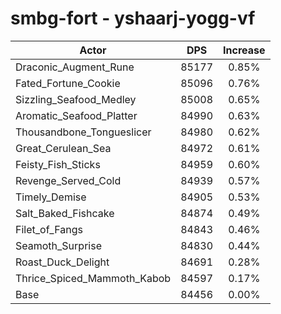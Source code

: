 # smbg-fort - yshaarj-yogg-vf
| Actor | DPS | Increase |
|---|:---:|:---:|
|Draconic_Augment_Rune|85177|0.85%|
|Fated_Fortune_Cookie|85096|0.76%|
|Sizzling_Seafood_Medley|85008|0.65%|
|Aromatic_Seafood_Platter|84990|0.63%|
|Thousandbone_Tongueslicer|84980|0.62%|
|Great_Cerulean_Sea|84972|0.61%|
|Feisty_Fish_Sticks|84959|0.60%|
|Revenge_Served_Cold|84939|0.57%|
|Timely_Demise|84905|0.53%|
|Salt_Baked_Fishcake|84874|0.49%|
|Filet_of_Fangs|84843|0.46%|
|Seamoth_Surprise|84830|0.44%|
|Roast_Duck_Delight|84691|0.28%|
|Thrice_Spiced_Mammoth_Kabob|84597|0.17%|
|Base|84456|0.00%|
